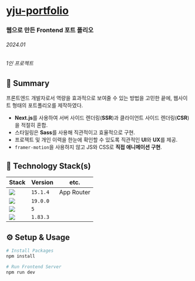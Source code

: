 # [yju-portfolio](https://yju-portfolio.vercel.app)

### 웹으로 만든 Frontend 포트 폴리오

###### 2024.01

###### 1인 프로젝트

## 📌 Summary

프론트엔드 개발자로서 역량을 효과적으로 보여줄 수 있는 방법을 고민한 끝에, 웹사이트 형태의 포트폴리오를 제작하였다.

- **Next.js**를 사용하여 서버 사이드 렌더링(**SSR**)과 클라이언트 사이드 렌더링(**CSR**)을 적절히 혼합.
- 스타일링은 **Sass**를 사용해 직관적이고 효율적으로 구현.
- 프로젝트 및 개인 이력을 한눈에 확인할 수 있도록 직관적인 **UI**와 **UX**를 제공.
- `framer-motion`을 사용하지 않고 JS와 CSS로 **직접 애니메이션 구현**.

## 🔨 Technology Stack(s)

| Stack                                                                                                 | Version  | etc.       |
| ----------------------------------------------------------------------------------------------------- | -------- | ---------- |
| <img src="https://img.shields.io/badge/Next.js-000000?style=flat&logo=Next.js&logoColor=white">       | `15.1.4` | App Router |
| <img src="https://img.shields.io/badge/React-61DAFB?style=flat&logo=React&logoColor=black">           | `19.0.0` |
| <img src="https://img.shields.io/badge/TypeScript-3178C6?style=flat&logo=TypeScript&logoColor=white"> | `5`      |
| <img src="https://img.shields.io/badge/Sass-CC6699?style=flat&logo=Sass&logoColor=white">             | `1.83.3` |

## ⚙️ Setup & Usage

```bash
# Install Packages
npm install

# Run Frontend Server
npm run dev
```
